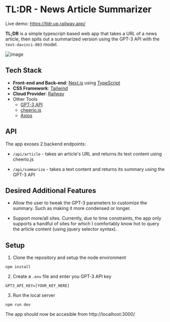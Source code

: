 # TL:DR - News Article Summarizer

Live demo: https://tldr.up.railway.app/

**TL;DR** is a simple typescript-based web app that takes a URL of a news article, then spits out a summarized version using the GPT-3 API with the `text-davinci-003` model.

![image](https://user-images.githubusercontent.com/18186677/209426410-31507871-f029-4e2c-8d1a-636cae7bd62c.png)

## Tech Stack

- **Front-end and Back-end**: [Next.js](https://nextjs.org/) using [TypeScript](https://www.typescriptlang.org/)
- **CSS Framework**: [Tailwind](https://tailwindcss.com/)
- **Cloud Provider**: [Railway](https://railway.app/)
- Other Tools
  - [GPT-3 API](https://openai.com/api/)
  - [cheerio.js](https://cheerio.js.org/)
  - [Axios](https://axios-http.com/docs/intro)

## API

The app exoses 2 backend endpoints:

- `/api/article` - takes an article's URL and returns its text content using cheerio.js

- `/api/summarize` - takes a text content and returns its summary using the GPT-3 API

## Desired Additional Features

- Allow the user to tweak the GPT-3 parameters to customize the summary. Such as making it more condensed or longer.

- Support more/all sites. Currently, due to time constraints, the app only supports a handful of sites for which I comfortably know hot to query the article content (using jquery selector syntax).

## Setup

1. Clone the repository and setup the node environment

```
npm install
```

2. Create a `.env` file and enter you GPT-3 API key

```
GPT3_API_KEY=[YOUR_KEY_HERE]
```

3. Run the local server

```
npm run dev
```

The app should now be accesible from http://localhost:3000/
